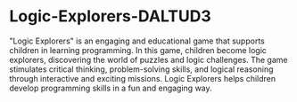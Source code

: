 ﻿# Logic-Explorers-DALTUD3
 
"Logic Explorers" is an engaging and educational game that supports children in learning programming. In this game, children become logic explorers, discovering the world of puzzles and logic challenges. The game stimulates critical thinking, problem-solving skills, and logical reasoning through interactive and exciting missions. Logic Explorers helps children develop programming skills in a fun and engaging way.

